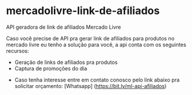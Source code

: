 # mercadolivre-link-de-afiliados
API geradora de link de afiliados Mercado Livre

Caso você precise de API pra gerar link de afiliados para produtos no mercado livre
eu tenho a solução para você, a api conta com os seguintes recursos:

- Geração de links de afiliados pra produtos
- Captura de promoções do dia

* Caso tenha interesse entre em contato conosco pelo link abaixo pra solicitar orçamento:
[Whatsapp] (https://bit.ly/ml-api-afiliados)

